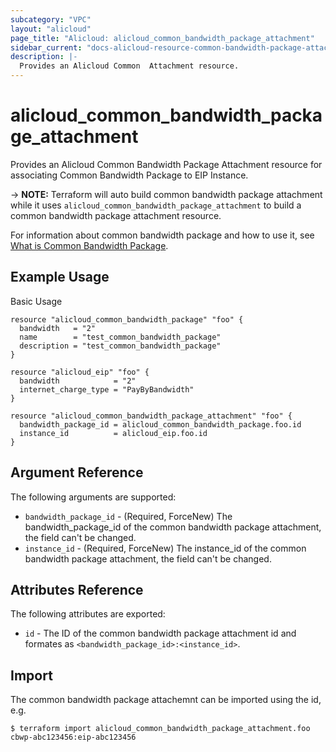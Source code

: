 ```yaml
---
subcategory: "VPC"
layout: "alicloud"
page_title: "Alicloud: alicloud_common_bandwidth_package_attachment"
sidebar_current: "docs-alicloud-resource-common-bandwidth-package-attachment"
description: |-
  Provides an Alicloud Common  Attachment resource.
---
```


# alicloud\_common\_bandwidth\_package\_attachment

Provides an Alicloud Common Bandwidth Package Attachment resource for associating Common Bandwidth Package to EIP Instance.

-> **NOTE:** Terraform will auto build common bandwidth package attachment while it uses `alicloud_common_bandwidth_package_attachment` to build a common bandwidth package attachment resource.

For information about common bandwidth package and how to use it, see [What is Common Bandwidth Package](https://www.alibabacloud.com/help/product/55092.htm).

## Example Usage

Basic Usage

```
resource "alicloud_common_bandwidth_package" "foo" {
  bandwidth   = "2"
  name        = "test_common_bandwidth_package"
  description = "test_common_bandwidth_package"
}

resource "alicloud_eip" "foo" {
  bandwidth            = "2"
  internet_charge_type = "PayByBandwidth"
}

resource "alicloud_common_bandwidth_package_attachment" "foo" {
  bandwidth_package_id = alicloud_common_bandwidth_package.foo.id
  instance_id          = alicloud_eip.foo.id
}
```
## Argument Reference

The following arguments are supported:

* `bandwidth_package_id` - (Required, ForceNew) The bandwidth_package_id of the common bandwidth package attachment, the field can't be changed.
* `instance_id` - (Required, ForceNew) The instance_id of the common bandwidth package attachment, the field can't be changed.

## Attributes Reference

The following attributes are exported:

* `id` - The ID of the common bandwidth package attachment id and formates as `<bandwidth_package_id>:<instance_id>`.

## Import

The common bandwidth package attachemnt can be imported using the id, e.g.

```
$ terraform import alicloud_common_bandwidth_package_attachment.foo cbwp-abc123456:eip-abc123456
```
